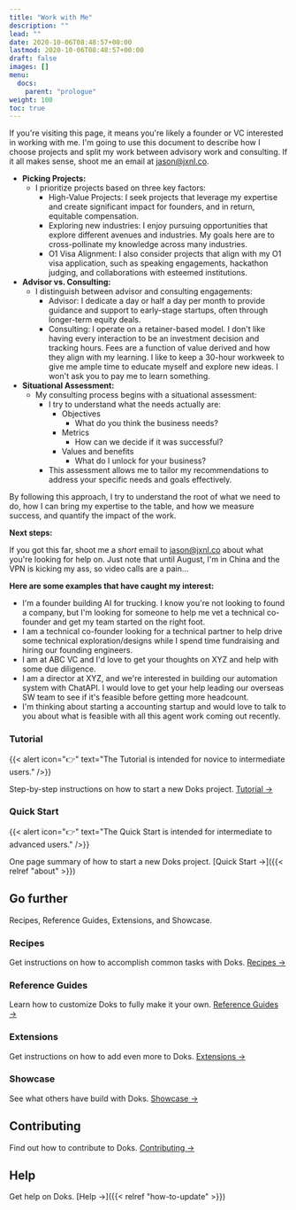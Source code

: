 ```yaml
---
title: "Work with Me"
description: ""
lead: ""
date: 2020-10-06T08:48:57+00:00
lastmod: 2020-10-06T08:48:57+00:00
draft: false
images: []
menu:
  docs:
    parent: "prologue"
weight: 100
toc: true
---
```

If you're visiting this page, it means you're likely a founder or VC interested in working with me. I'm going to use this document to describe how I choose projects and split my work between advisory work and consulting. If it all makes sense, shoot me an email at [jason@jxnl.co](mailto:jason@jxnl.co).

- **Picking Projects:**
    - I prioritize projects based on three key factors:
        - High-Value Projects: I seek projects that leverage my expertise and create significant impact for founders, and in return, equitable compensation.
        - Exploring new industries: I enjoy pursuing opportunities that explore different avenues and industries. My goals here are to cross-pollinate my knowledge across many industries.
        - O1 Visa Alignment: I also consider projects that align with my O1 visa application, such as speaking engagements, hackathon judging, and collaborations with esteemed institutions.
- **Advisor vs. Consulting:**
    - I distinguish between advisor and consulting engagements:
        - Advisor: I dedicate a day or half a day per month to provide guidance and support to early-stage startups, often through longer-term equity deals.
        - Consulting: I operate on a retainer-based model. I don't like having every interaction to be an investment decision and tracking hours. Fees are a function of value derived and how they align with my learning. I like to keep a 30-hour workweek to give me ample time to educate myself and explore new ideas. I won't ask you to pay me to learn something.
- **Situational Assessment:**
    - My consulting process begins with a situational assessment:
        - I try to understand what the needs actually are:
            - Objectives
                - What do you think the business needs?
            - Metrics
                - How can we decide if it was successful?
            - Values and benefits
                - What do I unlock for your business?
        - This assessment allows me to tailor my recommendations to address your specific needs and goals effectively.

By following this approach, I try to understand the root of what we need to do, how I can bring my expertise to the table, and how we measure success, and quantify the impact of the work.

**Next steps:**

If you got this far, shoot me a *short* email to [jason@jxnl.co](mailto:jason@jxnl.co) about what you're looking for help on. Just note that until August, I'm in China and the VPN is kicking my ass, so video calls are a pain...

**Here are some examples that have caught my interest:**

- I'm a founder building AI for trucking. I know you're not looking to found a company, but I'm looking for someone to help me vet a technical co-founder and get my team started on the right foot.
- I am a technical co-founder looking for a technical partner to help drive some technical exploration/designs while I spend time fundraising and hiring our founding engineers.
- I am at ABC VC and I'd love to get your thoughts on XYZ and help with some due diligence.
- I am a director at XYZ, and we're interested in building our automation system with ChatAPI. I would love to get your help leading our overseas SW team to see if it's feasible before getting more headcount.
- I'm thinking about starting a accounting startup and would love to talk to you about what is feasible with all this agent work coming out recently.

### Tutorial

{{< alert icon="👉" text="The Tutorial is intended for novice to intermediate users." />}}

Step-by-step instructions on how to start a new Doks project. [Tutorial →](https://getdoks.org/tutorial/introduction/)

### Quick Start

{{< alert icon="👉" text="The Quick Start is intended for intermediate to advanced users." />}}

One page summary of how to start a new Doks project. [Quick Start →]({{< relref "about" >}})

## Go further

Recipes, Reference Guides, Extensions, and Showcase.

### Recipes

Get instructions on how to accomplish common tasks with Doks. [Recipes →](https://getdoks.org/docs/recipes/project-configuration/)

### Reference Guides

Learn how to customize Doks to fully make it your own. [Reference Guides →](https://getdoks.org/docs/reference-guides/security/)

### Extensions

Get instructions on how to add even more to Doks. [Extensions →](https://getdoks.org/docs/extensions/breadcrumb-navigation/)

### Showcase

See what others have build with Doks. [Showcase →](https://getdoks.org/showcase/electric-blocks/)

## Contributing

Find out how to contribute to Doks. [Contributing →](https://getdoks.org/docs/contributing/how-to-contribute/)

## Help

Get help on Doks. [Help →]({{< relref "how-to-update" >}})
